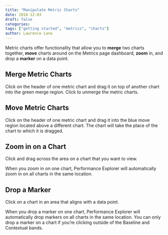 ```yaml
---
title: "Manipulate Metric Charts"
date: 2018-12-03
draft: false
categories:
tags: ["getting started", "metrics", "charts"]
author: Lawrence Lane
---
```


 Metric charts offer functionality that allow you to **merge** two charts together, **move** charts around on the Metrics page dashboard, **zoom** in, and drop a **marker** on a data point.

## Merge Metric Charts
Click on the header of one metric chart and drag it on top of another chart into the green merge region. Click to unmerge the metric charts.

## Move Metric Charts
Click on the header of one metric chart and drag it into the blue move region located above a different chart. The chart will take the place of the chart to which it is dragged.

## Zoom in on a Chart
Click and drag across the area on a chart that you want to view.   

When you zoom in on one chart, Performance Explorer will automatically zoom in on all charts in the same location.

## Drop a Marker
Click on a chart in an area that aligns with a data point.  

When you drop a marker on one chart, Performance Explorer will automatically drop markers on all charts in the same location. You can only drop a marker on a chart if you’re clicking outside of the Baseline and Contextual bands.
